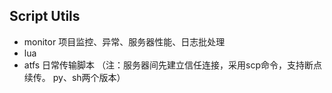 
## Script Utils

-	monitor	项目监控、异常、服务器性能、日志批处理
-	lua	
-	atfs 日常传输脚本 （注：服务器间先建立信任连接，采用scp命令，支持断点续传。 py、sh两个版本）
